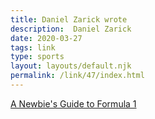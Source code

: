 ```yaml
---
title: Daniel Zarick wrote
description:  Daniel Zarick
date: 2020-03-27
tags: link
type: sports
layout: layouts/default.njk
permalink: /link/47/index.html
---
```


[A Newbie's Guide to Formula 1](http://Formula1is.cool)
